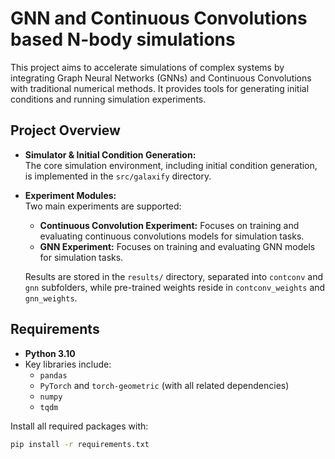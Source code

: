 # GNN and Continuous Convolutions based N-body simulations

This project aims to accelerate simulations of complex systems by integrating Graph Neural Networks (GNNs) and Continuous Convolutions with traditional numerical methods. It provides tools for generating initial conditions and running simulation experiments.

## Project Overview

- **Simulator & Initial Condition Generation:**  
  The core simulation environment, including initial condition generation, is implemented in the `src/galaxify` directory.

- **Experiment Modules:**  
  Two main experiments are supported:
  - **Continuous Convolution Experiment:** Focuses on training and evaluating continuous convolutions models for simulation tasks.
  - **GNN Experiment:** Focuses on training and evaluating GNN models for simulation tasks.

  Results are stored in the `results/` directory, separated into `contconv` and `gnn` subfolders, while pre-trained weights reside in `contconv_weights` and `gnn_weights`.

## Requirements

- **Python 3.10**  
- Key libraries include:
  - `pandas`
  - `PyTorch` and `torch-geometric` (with all related dependencies)
  - `numpy`
  - `tqdm`

Install all required packages with:
```bash
pip install -r requirements.txt
